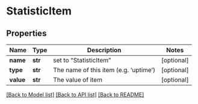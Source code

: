 # StatisticItem

## Properties
Name | Type | Description | Notes
------------ | ------------- | ------------- | -------------
**name** | **str** | set to “StatisticItem” | [optional] 
**type** | **str** | The name of this item (e.g. ‘uptime’) | [optional] 
**value** | **str** | The value of item | [optional] 

[[Back to Model list]](../README.md#documentation-for-models) [[Back to API list]](../README.md#documentation-for-api-endpoints) [[Back to README]](../README.md)


